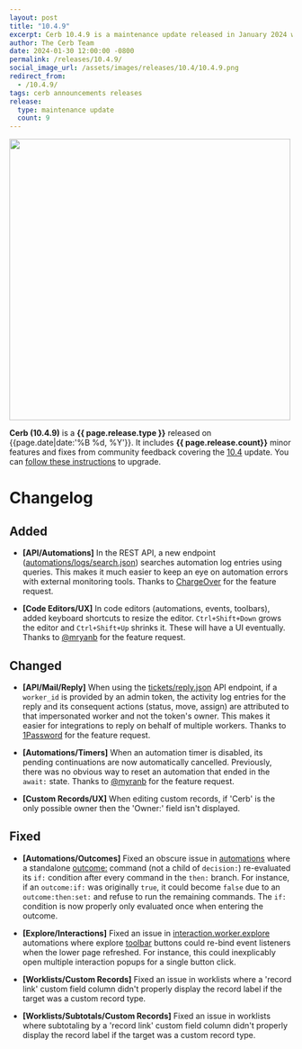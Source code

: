```yaml
---
layout: post
title: "10.4.9"
excerpt: Cerb 10.4.9 is a maintenance update released in January 2024 with 9 improvements from community feedback.
author: The Cerb Team
date: 2024-01-30 12:00:00 -0800
permalink: /releases/10.4.9/
social_image_url: /assets/images/releases/10.4/10.4.9.png
redirect_from:
  - /10.4.9/
tags: cerb announcements releases
release:
  type: maintenance update
  count: 9
---
```


<div class="cerb-screenshot">
<img src="{{page.social_image_url}}" class="screenshot" width="500">
</div>

**Cerb (10.4.9)** is a **{{ page.release.type }}** released on {{page.date|date:'%B %d, %Y'}}. It includes **{{ page.release.count}}** minor features and fixes from community feedback covering the [10.4](/releases/10.4/) update.  You can [follow these instructions](/docs/upgrading/) to upgrade.

# Changelog

## Added

* **[API/Automations]** In the REST API, a new endpoint ([automations/logs/search.json](/docs/api/endpoints/automations/)) searches automation log entries using queries. This makes it much easier to keep an eye on automation errors with external monitoring tools. Thanks to [ChargeOver](https://chargeover.com/) for the feature request.

* **[Code Editors/UX]** In code editors (automations, events, toolbars), added keyboard shortcuts to resize the editor. `Ctrl+Shift+Down` grows the editor and `Ctrl+Shift+Up` shrinks it. These will have a UI eventually. Thanks to [@mryanb](https://github.com/mryanb/) for the feature request.

## Changed

* **[API/Mail/Reply]** When using the [tickets/reply.json](/docs/api/endpoints/tickets/#reply) API endpoint, if a `worker_id` is provided by an admin token, the activity log entries for the reply and its consequent actions (status, move, assign) are attributed to that impersonated worker and not the token's owner. This makes it easier for integrations to reply on behalf of multiple workers. Thanks to [1Password](https://1password.com/) for the feature request.

* **[Automations/Timers]** When an automation timer is disabled, its pending continuations are now automatically cancelled. Previously, there was no obvious way to reset an automation that ended in the `await:` state. Thanks to [@myranb](https://github.com/mryanb/) for the feature request.

* **[Custom Records/UX]** When editing custom records, if 'Cerb' is the only possible owner then the 'Owner:' field isn't displayed.

## Fixed

* **[Automations/Outcomes]** Fixed an obscure issue in [automations](/docs/automations/) where a standalone [outcome:](/docs/automations/commands/outcome/) command (not a child of `decision:`) re-evaluated its `if:` condition after every command in the `then:` branch. For instance, if an `outcome:if:` was originally `true`, it could become `false` due to an `outcome:then:set:` and refuse to run the remaining commands. The `if:` condition is now properly only evaluated once when entering the outcome.

* **[Explore/Interactions]** Fixed an issue in [interaction.worker.explore](/docs/automations/triggers/interaction.worker.explore/) automations where explore [toolbar](/docs/toolbars/) buttons could re-bind event listeners when the lower page refreshed. For instance, this could inexplicably open multiple interaction popups for a single button click.

* **[Worklists/Custom Records]** Fixed an issue in worklists where a 'record link' custom field column didn't properly display the record label if the target was a custom record type.
  
* **[Worklists/Subtotals/Custom Records]** Fixed an issue in worklists where subtotaling by a 'record link' custom field column didn't properly display the record label if the target was a custom record type.